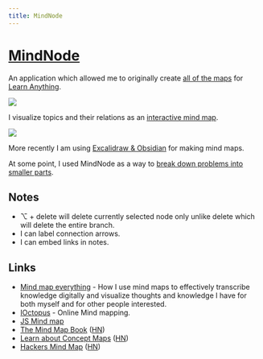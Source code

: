 ```yaml
---
title: MindNode
---
```


# [MindNode](https://mindnode.com/)

An application which allowed me to originally create [all of the maps](https://www.dropbox.com/sh/df7lxpsizx0ukd7/AAAUZzX55vnfZMqTRuhzJbWwa?dl=0) for [Learn Anything](https://learn-anything.xyz).

![](https://raw.githubusercontent.com/learn-anything/2017-release/master/media/header.png)

I visualize topics and their relations as an [interactive mind map](https://my.mindnode.com/fFxApNMuV2GmAzkBYxcD5quSFBM5wevdSMcRTz7H#1464.4,-1059.5,0).

![](https://i.imgur.com/3UXdzco.png)

More recently I am using [Excalidraw & Obsidian](https://www.zsolt.blog/2021/09/mind-mapping-with-excalidraw-in-obsidian.html) for making mind maps.

At some point, I used MindNode as a way to [break down problems into smaller parts](../../research/solving-problems.md).

## Notes

- ⌥ + delete will delete currently selected node only unlike delete which will delete the entire branch.
- I can label connection arrows.
- I can embed links in notes.

## Links

- [Mind map everything](https://medium.com/@nikitavoloboev/mind-map-everything-d27670f70739) - How I use mind maps to effectively transcribe knowledge digitally and visualize thoughts and knowledge I have for both myself and for other people interested.
- [IOctopus](https://ioctopus.online/) - Online Mind mapping.
- [JS Mind map](https://github.com/madhank93/js-mindmap)
- [The Mind Map Book](https://www.2uo.de/Books/the-mind-map-book/) ([HN](https://news.ycombinator.com/item?id=30551922))
- [Learn about Concept Maps](https://cmap.ihmc.us/docs/learn.php) ([HN](https://news.ycombinator.com/item?id=30903140))
- [Hackers Mind Map](https://github.com/nadrad/h-m-m) ([HN](https://news.ycombinator.com/item?id=32838475))
